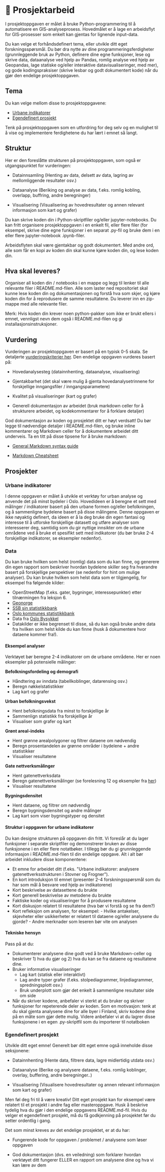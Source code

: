 # 📖 Prosjektarbeid

I prosjektoppgaven er målet å bruke Python-programmering til å automatisere en GIS-analyseprosess. Hovedmålet er å lage en arbeidsflyt for GIS-prosesser som enkelt kan gjentas for lignende input-data.

Du kan velge et forhåndsdefinert tema, eller utvikle ditt eget forskningsspørsmål. Du bør dra nytte av dine programmeringsferdigheter (grunnleggende bruk av Python, definere dine egne funksjoner, lese og skrive data, dataanalyse ved hjelp av Pandas, romlig analyse ved hjelp av Geopandas, lage statiske og/eller interaktive datavisualiseringer, med mer), og gode kodingspraksiser (skrive lesbar og godt dokumentert kode) når du gjør den endelige prosjektoppgaven.

## Tema

Du kan velge mellom disse to prosjektoppgavene:

* [Urbane indikatorer](#urbane-indikatorer)
* [Egendefinert prosjekt](#egendefinert-prosjekt)

Tenk på prosjektoppgaven som en utfordring for deg selv og en mulighet til å vise og implementere ferdighetene du har lært i emnet så langt.

## Struktur

Her er den foreslåtte strukturen på prosjektoppgaven, som også er utgangspunktet for vurderingen:

* Datainnsamling (Henting av data, delsett av data, lagring av mellomliggende resultater osv.)

* Dataanalyse (Beriking og analyse av data, f.eks. romlig kobling, overlapp, buffring, andre beregninger)

* Visualisering (Visualisering av hovedresultater og annen relevant informasjon som kart og grafer)


Du kan skrive koden din i Python-skriptfiler og/eller jupyter-notebooks. Du kan fritt organisere prosjektoppgaven i en enkelt fil, eller flere filer (for eksempel, skrive dine egne funksjoner i en separat .py-fil og bruke dem i en eller flere jupyter-notebook .ipynb-filer.

Arbeidsflyten skal være gjentakbar og godt dokumentert. Med andre ord, alle som får en kopi av koden din skal kunne kjøre koden din, og lese koden din.

## Hva skal leveres?

Organiser all koden din / notebooks i en mappe og legg til lenker til alle relevante filer i README.md-filen. Alle som laster ned repositoriet skal kunne lese koden din og dokumentasjonen og forstå hva som skjer, og kjøre koden din for å reprodusere de samme resultatene. Du leverer inn en zip-mappe med alle relevante filer. 

Merk: Hvis koden din krever noen python-pakker som ikke er brukt ellers i emnet, vennligst nevn dem også i README.md-filen og gi installasjonsinstruksjoner.

## Vurdering

Vurderingen av prosjektoppgaven er basert på en typisk 0-5 skala. Se detaljerte [vurderingskriterier her](#13_prosjektkarakter). Den endelige oppgaven vurderes basert på:

* Hovedanalysesteg (datainnhenting, dataanalyse, visualisering)

* Gjentakbarhet (det skal være mulig å gjenta hovedanalysetrinnene for forskjellige inngangsfiler / inngangsparametere)

* Kvalitet på visualiseringer (kart og grafer)

* Generell dokumentasjon av arbeidet (bruk markdown celler for å strukturere arbeidet, og kodekommentarer for å forklare detaljer)

God dokumentasjon av koden og prosjektet ditt er høyt verdsatt! Du bør legge til nødvendige detaljer i README.md-filen, og bruke inline kommentarer og Markdown celler for å dokumentere arbeidet ditt underveis. Ta en titt på disse tipsene for å bruke markdown:

* [General Markdown syntax guide](https://guides.github.com/features/mastering-markdown/)

* [Markdown Cheatsheet](https://www.markdownguide.org/cheat-sheet/)

## Prosjekter

### Urbane indikatorer

I denne oppgaven er målet å utvikle et verktøy for urban analyse og anvende det på minst bydeler i Oslo. Hovedideen er å beregne et sett med målinger / indikatorer basert på den urbane formen og/eller befolkningen, og å sammenligne bydelene basert på disse målingene. Denne oppgaven er ikke nøyaktig definert, da ideen er å la deg bruke din egen fantasi og interesse til å utforske forskjellige datasett og utføre analyser som interesserer deg, samtidig som du gir nyttige innsikter om de urbane områdene ved å bruke et spesifikt sett med indikatorer (du bør bruke 2-4 forskjellige indikatorer, se eksempler nedenfor).

### Data
Du kan bruke hvilken som helst (romlig) data som du kan finne, og generere din egen rapport som beskriver hvordan bydelene skiller seg fra hverandre basert på forskjellige perspektiver (se nedenfor for hint om mulige analyser). Du kan bruke hvilken som helst data som er tilgjengelig, for eksempel fra følgende kilder:

* OpenStreetMap (f.eks. gater, bygninger, interessepunkter) etter tilnærmingen fra leksjon 6.
* [Geonorge](https://www.geonorge.no/kartdata/datasett-i-geonorge/)
* [SSB sin statistikkbank](https://www.ssb.no/statbank)
* [Oslo kommunes statistikkbank](https://statistikkbanken.oslo.kommune.no/)
* Data fra [Oslo Bysykkel](https://oslobysykkel.no/apne-data)
* Datakilder er ikke begrenset til disse, så du kan også bruke andre data fra hvilken som helst kilde du kan finne (husk å dokumentere hvor dataene kommer fra!).

#### Eksempel analyser

Verktøyet bør beregne 2-4 indikatorer om de urbane områdene. Her er noen eksempler på potensielle målinger:

**Befolkningsfordeling og demografi**

 - Håndtering av inndata (tabellkoblinger, datarensing osv.)
 - Beregn nøkkelstatistikker
 - Lag kart og grafer

**Urban befolkningsvekst**

 - Hent befolkningsdata fra minst to forskjellige år
 - Sammenlign statistikk fra forskjellige år
 - Visualiser som grafer og kart
<!-- 
**Tilgjengelighet**:

 - Bestem hvilke reisetider du fokuserer på (gåing, kjøring, offentlig transport..)
 - Bestem hvilke typer destinasjoner du fokuserer på (transportstasjoner, helsetjenester, utdanning, idrettsanlegg..)
 - Få reisetidsdata fra Travel Time Matrix ELLER beregn korteste veier i et nettverk
 - Beregn reisetids- / reiseavstandsmål, eller dominansområder
 - Visualiser resultatene som grafer og kart
-->

**Grønt areal-indeks**

 - Hent grønne arealpolygoner og filtrer dataene om nødvendig
 - Beregn prosentandelen av grønne områder i bydelene + andre statistikker
 - Visualiser resultatene

**Gate nettverksmålinger**

 - Hent gatenettverksdata
 - Beregn gatenettverksmålinger (se forelesning 12 og eksempler fra [her](https://github.com/gboeing/osmnx-examples/tree/master/notebooks))
 - Visualiser resultatene

**Bygningsdensitet**

 - Hent dataene, og filtrer om nødvendig
 - Beregn bygningsdensitet og andre målinger
 - Lag kart som viser bygningstyper og densitet

#### Struktur i oppgaven for urbane indikatorer

Du kan designe strukturen på oppgaven din fritt. Vi foreslår at du lager funksjoner i separate skriptfiler og demonstrerer bruken av disse funksjonene i en eller flere notatbøker. I tillegg bør du gi grunnleggende informasjon i README.md-filen til din endelige oppgave. Alt i alt bør arbeidet inkludere disse komponentene:

* Et emne for arbeidet ditt (f.eks. "Urbane indikatorer: analysere gatenettverksstrukturen i Stovner og Frogner").
* En kort introduksjon til emnet (presenter 2-4 forskningsspørsmål som du har som mål å besvare ved hjelp av indikatorene)
* Kort beskrivelse av datasettene du brukte
* Kort generell beskrivelse av metodene du brukte
* Faktiske koder og visualiseringer for å produsere resultatene
* Kort diskusjon relatert til resultatene (hva bør vi forstå og se fra dem?)
* Kort refleksjon om analysen, for eksempel: - Hvilke antakelser, skjevheter eller usikkerheter er relatert til dataene og/eller analysene du gjorde? - Andre merknader som leseren bør vite om analysen

#### Tekniske hensyn

Pass på at du:

* Dokumenterer analysene dine godt ved å bruke Markdown-celler og beskriver 1) hva du gjør og 2) hva du kan se fra dataene og resultatene dine.
* Bruker informative visualiseringer
    * Lag kart (statisk eller interaktivt)
    * Lag andre typer grafer (f.eks. stolpediagrammer, linjediagrammer, spredningsplott osv.)
    * Bruk underplott som gjør det enkelt å sammenligne resultater side om side
* Når du skriver kodene, anbefaler vi sterkt at du bruker og skriver funksjoner for repeterende deler av koden. Som en motivasjon: tenk at du skal gjenta analysene dine for alle byer i Finland, skriv kodene dine på en måte som gjør dette mulig. Videre anbefaler vi at du lagrer disse funksjonene i en egen .py-skriptfil som du importerer til notatboken

### Egendefinert prosjekt

Utvikle ditt eget emne! Generelt bør ditt eget emne også inneholde disse seksjonene:

* Datainnhenting (Hente data, filtrere data, lagre midlertidig utdata osv.)

* Dataanalyse (Berike og analysere dataene, f.eks. romlig koblinger, overlay, buffering, andre beregninger..)

* Visualisering (Visualisere hovedresultater og annen relevant informasjon som kart og grafer)

Men føl deg fri til å være kreativ! Ditt eget prosjekt kan for eksempel være relatert til et prosjekt i andre fag eller masteroppgave. Husk å beskrive tydelig hva du gjør i den endelige oppgavens README.md-fil. Hvis du velger et egendefinert prosjekt, må du få godkjenning på prosjektet før du setter ordentlig i gang.

Det som minst kreves av det endelige prosjektet, er at du har:

* Fungerende kode for oppgaven / problemet / analysene som løser oppgaven

* God dokumentasjon (dvs. en veiledning) som forklarer hvordan verktøyet ditt fungerer ELLER en rapport om analysene dine og hva vi kan lære av dem